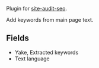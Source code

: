 Plugin for [site-audit-seo](https://github.com/viasite/site-audit-seo).

Add keywords from main page text.

## Fields
- Yake, Extracted keywords
- Text language
